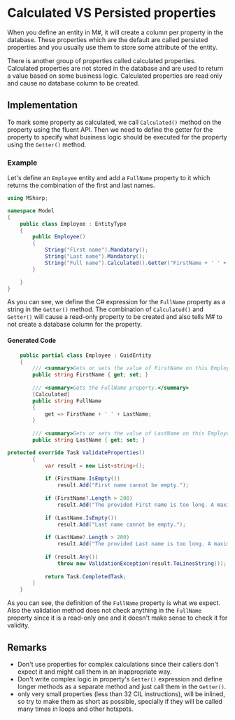 # Calculated VS Persisted properties

When you define an entity in M#, it will create a column per property in the database.
These properties which are the default are called persisted properties and you usually use them to store some attribute of the entity.

There is another group of properties called calculated properties.
Calculated properties are not stored in the database and are used to return a value based on some business logic.
Calculated properties are read only and cause no database column to be created.

## Implementation

To mark some property as calculated, we call `Calculated()` method on the property using the fluent API.
Then we need to define the getter for the property to specify what business logic should be executed for the property using the `Getter()` method.

### Example

Let's define an `Employee` entity and add a `FullName` property to it which returns the combination of the first and last names.

```csharp
using MSharp;

namespace Model
{
    public class Employee : EntityType
    {
        public Employee()
        {
            String("First name").Mandatory();
            String("Last name").Mandatory();
            String("Full name").Calculated().Getter("FirstName + ' ' + LastName");
        }

    }
}
```

As you can see, we define the C# expression for the `FullName` property as a string in the `Getter()` method.
The combination of `Calculated()` and `Getter()` will cause a read-only property to be created and also tells M# to not create a database column for the property.

#### Generated Code

```csharp
    public partial class Employee : GuidEntity
    {
        /// <summary>Gets or sets the value of FirstName on this Employee instance.</summary>
        public string FirstName { get; set; }
        
        /// <summary>Gets the FullName property.</summary>
        [Calculated]
        public string FullName
        {
            get => FirstName + ' ' + LastName;
        }
        
        /// <summary>Gets or sets the value of LastName on this Employee instance.</summary>
        public string LastName { get; set; }

protected override Task ValidateProperties()
        {
            var result = new List<string>();
            
            if (FirstName.IsEmpty())
                result.Add("First name cannot be empty.");
            
            if (FirstName?.Length > 200)
                result.Add("The provided First name is too long. A maximum of 200 characters is acceptable.");
            
            if (LastName.IsEmpty())
                result.Add("Last name cannot be empty.");
            
            if (LastName?.Length > 200)
                result.Add("The provided Last name is too long. A maximum of 200 characters is acceptable.");
            
            if (result.Any())
                throw new ValidationException(result.ToLinesString());
            
            return Task.CompletedTask;
        }
    }
```

As you can see, the definition of the `FullName` property is what we expect.
Also the validation method does not check anything in the `FullName` property since it is a read-only one and it doesn't make sense to check it for validity.

## Remarks

- Don't use properties for complex calculations since their callers don't expect it and might call them in an inappropriate way.
- Don't write complex logic in property's `Getter()` expression and define longer methods as a separate method and just call them in the `Getter()`.
- only very small properties (less than 32 CIL instructions), will be inlined, so try to make them as short as possible, specially if they will be called many times in loops and other hotspots.
